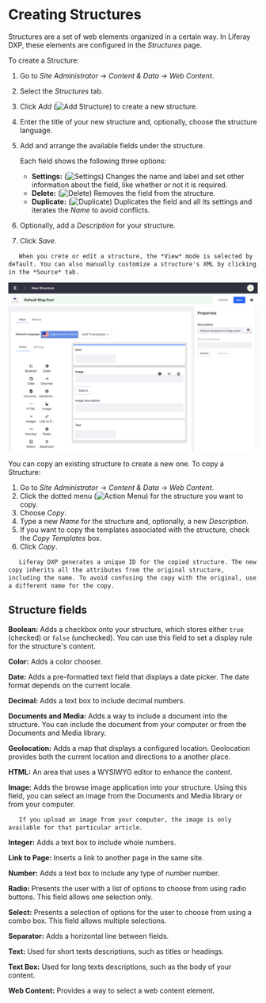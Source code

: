 # Creating Structures

Structures are a set of web elements organized in a certain way. In Liferay DXP, these elements are configured in the *Structures* page. 

To create a Structure:

1. Go to *Site Administrator* &rarr; *Content & Data* &rarr; *Web Content*.
2. Select the *Structures* tab.
3. Click *Add* (![Add Structure](../images/icon-add.png)) to create a new structure.
4. Enter the title of your new structure and, optionally, choose the structure language.
5. Add and arrange the available fields under the structure.

    Each field shows the following three options:
    * **Settings:** (![Settings](../../../../../../images/icon-wrench.png)) Changes the
name and label and set other information about the field, like whether or not
it is required.
    * **Delete:** (![Delete](../../../../../../images/icon-trash.png)) Removes the field 
from the structure.
    * **Duplicate:** (![Duplicate](../../../../../../images/icon-wysiwyg-add.png)) Duplicates the 
field and all its settings and iterates the *Name* to avoid conflicts.

6. Optionally, add a *Description* for your structure.
7. Click *Save*.

```note::
   When you crete or edit a structure, the *View* mode is selected by default. You can also manually customize a structure's XML by clicking in the *Source* tab.
```

![Creating a new Structure](./creating-structures/images/01.png)

You can copy an existing structure to create a new one. To copy a Structure:

1. Go to *Site Administrator* &rarr; *Content & Data* &rarr; *Web Content*.
2. Click the dotted menu (![Action Menu](../../../../../../images/icon-actions.png)) for the structure you want to copy.
3. Choose *Copy*.
4. Type a new *Name* for the structure and, optionally, a new *Description*.
5. If you want to copy the templates associated with the structure, check the *Copy Templates* box. 
5. Click *Copy*.

```note::
   Liferay DXP generates a unique ID for the copied structure. The new copy inherits all the attributes from the original structure, including the name. To avoid confusing the copy with the original, use a different name for the copy.
```

## Structure fields

**Boolean:** Adds a checkbox onto your structure, which stores either `true` (checked) or `false` (unchecked). You can use this field to set a display rule for the structure's content.

**Color:** Adds a color chooser.

**Date:** Adds a pre-formatted text field that displays a date picker. The date format depends on the current locale.

**Decimal:** Adds a text box to include decimal numbers.

 **Documents and Media:** Adds a way to include a document into the structure. You can include the document from your computer or from the Documents and Media library.

**Geolocation:** Adds a map that displays a configured location. Geolocation provides both the current location and directions to a another place.

**HTML:** An area that uses a WYSIWYG editor to enhance the content.

**Image:** Adds the browse image application into your structure. Using this field, you can select an image from the Documents and Media library or from your computer.

```note::
   If you upload an image from your computer, the image is only available for that particular article.
```

**Integer:** Adds a text box to include whole numbers.

**Link to Page:** Inserts a link to another page in the same site.

**Number:** Adds a text box to include any type of number number.

**Radio:** Presents the user with a list of options to choose from using radio buttons. This field allows one selection only.

**Select:** Presents a selection of options for the user to choose from using a combo box. This field allows multiple selections.

**Separator:** Adds a horizontal line between fields.

**Text:** Used for short texts descriptions, such as titles or headings.

**Text Box:** Used for long texts descriptions, such as the body of your content.

**Web Content:** Provides a way to select a web content element.
